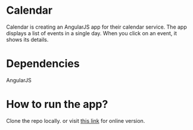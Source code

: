 # Calendar
Calendar is creating an AngularJS app for their calendar service. The app displays a list of events in a single day. When you click on an event, it shows its details.

# Dependencies 
AngularJS 

# How to run the app? 
Clone the repo locally. or visit [this link](https://salma71192.github.io/Calendar/) for online version.

